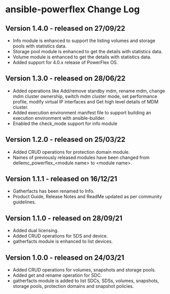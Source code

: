 # ansible-powerflex Change Log

## Version 1.4.0 - released on 27/09/22
- Info module is enhanced to support the listing volumes and storage pools with statistics data​.
- Storage pool module is enhanced to get the details with statistics data​.
- Volume module is enhanced to get the details with statistics data​.
- Added support for 4.0.x release of PowerFlex OS.

## Version 1.3.0 - released on 28/06/22
- Added operations like Add/remove standby mdm, rename mdm, change mdm cluster ownership, switch mdm cluster mode, set performance profile, modify virtual IP interfaces and Get high level details of MDM cluster.
- Added execution environment manifest file to support building an execution environment with ansible-builder.
- Enabled the check_mode support for info module

## Version 1.2.0 - released on 25/03/22
- Added CRUD operations for protection domain module.
- Names of previously released modules have been changed from dellemc_powerflex_\<module name> to \<module name>.

## Version 1.1.1 - released on 16/12/21
- Gatherfacts has been renamed to Info.
- Product Guide, Release Notes and ReadMe updated as per community guidelines.

## Version 1.1.0 - released on 28/09/21
- Added dual licensing.
- Added CRUD operations for SDS and device.
- gatherfacts module is enhanced to list devices.

## Version 1.0.0 - released on 24/03/21
- Added CRUD operations for volumes, snapshots and storage pools.
- Added get and rename operation for SDC.
- gatherfacts module is added to list SDCs, SDSs, volumes, snapshots, storage pools, protection domains and snapshot policies.
